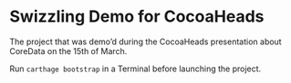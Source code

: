 # Swizzling Demo for CocoaHeads
The project that was demo’d during the CocoaHeads presentation about CoreData on the 15th of March.

Run `carthage bootstrap` in a Terminal before launching the project.
